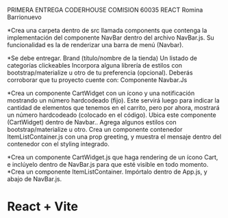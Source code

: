 PRIMERA ENTREGA CODERHOUSE COMISION 60035 REACT Romina Barrionuevo

*Crea una carpeta dentro de src llamada components que contenga la implementación del componente NavBar dentro del archivo NavBar.js. Su funcionalidad es la de renderizar una barra de menú (Navbar).

*Se debe entregar.
Brand (título/nombre de la tienda)
Un listado de categorías clickeables
Incorpora alguna librería de estilos con bootstrap/materialize u otro de tu preferencia (opcional).
Deberás corroborar que tu proyecto cuente con:
Componente Navbar.Js

*Crea un componente CartWidget con un ícono y una notificación mostrando un número hardcodeado (fijo). Este servirá luego para indicar la cantidad de elementos que tenemos en el carrito, pero por ahora, mostrará un número hardcodeado (colocado en el código). Ubica este componente (CartWidget) dentro de Navbar.. Agrega algunos estilos con bootstrap/materialize u otro.
Crea un componente contenedor ItemListContainer.js con una prop greeting, y muestra el mensaje dentro del contenedor con el styling integrado.

*Crea un componente CartWidget.js que haga rendering de un ícono Cart, e inclúyelo dentro de NavBar.js para que esté visible en todo momento.
*Crea un componente ItemListContainer. Impórtalo dentro de App.js, y abajo de NavBar.js. 



# React + Vite
